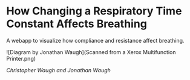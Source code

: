 How Changing a Respiratory Time Constant Affects Breathing
==========================================================

A webapp to visualize how compliance and resistance affect breathing.

![Diagram by Jonathan Waugh](Scanned from a Xerox Multifunction Printer.png)

*Christopher Waugh and Jonathan Waugh*